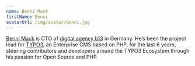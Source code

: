 ```yaml
---
name: Benni Mack
firstName: Benni
avatarUrl: /img/avatar/benni.jpg
---
```


[Benni Mack](https://twitter.com/bennimack) is CTO of [digital agency b13](https://b13.com/) in Germany. He’s been the project lead for [TYPO3](https://typo3.org/), an Enterprise CMS based on PHP, for the last 6 years, steering contributors and developers around the TYPO3 Ecosystem through his passion for Open Source and PHP.
